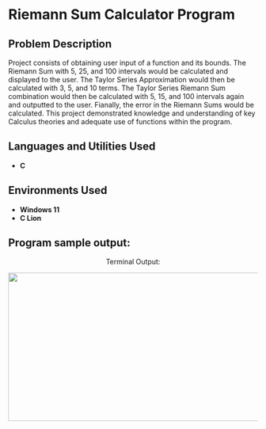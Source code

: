 <h1>Riemann Sum Calculator Program</h1>

<h2>Problem Description</h2>
Project consists of obtaining user input of a function and its bounds. The Riemann Sum with 5, 25, and 100 intervals would be calculated and displayed to the user. The Taylor Series Approximation would then be calculated with 3, 5, and 10 terms. The Taylor Series Riemann Sum combination would then be calculated with 5, 15, and 100 intervals again and outputted to the user. Fianally, the error in the Riemann Sums would be calculated. This project demonstrated knowledge and understanding of key Calculus theories and adequate use of functions within the program.
<br />


<h2>Languages and Utilities Used</h2>

- <b>C</b> 

<h2>Environments Used </h2>

- <b>Windows 11</b>
- <b>C Lion</b>

<h2>Program sample output:</h2>

<p align="center">Terminal Output:</p>
<p align="center">
  <img src="./photos/ChemicalKineticsOutput.png" alt="Alt Text" width="1100" height="300">
</p>
